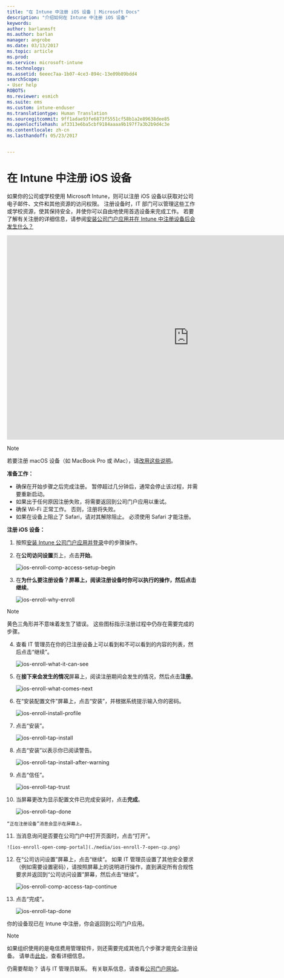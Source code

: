 ```yaml
---
title: "在 Intune 中注册 iOS 设备 | Microsoft Docs"
description: "介绍如何在 Intune 中注册 iOS 设备"
keywords: 
author: barlanmsft
ms.author: barlan
manager: angrobe
ms.date: 03/13/2017
ms.topic: article
ms.prod: 
ms.service: microsoft-intune
ms.technology: 
ms.assetid: 6eeec7aa-1b07-4ce3-894c-13e09b89bdd4
searchScope:
- User help
ROBOTS: 
ms.reviewer: esmich
ms.suite: ems
ms.custom: intune-enduser
ms.translationtype: Human Translation
ms.sourcegitcommit: 9ff1adae93fe6873f5551cf58b1a2e89638dee85
ms.openlocfilehash: af3313e6ba5cbf9184aaaa9b197f7a3b2b9d4c3e
ms.contentlocale: zh-cn
ms.lasthandoff: 05/23/2017


---
```



# <a name="enroll-your-ios-device-in-intune"></a>在 Intune 中注册 iOS 设备

如果你的公司或学校使用 Microsoft Intune，则可以注册 iOS 设备以获取对公司电子邮件、文件和其他资源的访问权限。 注册设备时，IT 部门可以管理这些工作或学校资源，使其保持安全，并使你可以自由地使用首选设备来完成工作。 若要了解有关注册的详细信息，请参阅[安装公司门户应用并在 Intune 中注册设备后会发生什么？](what-happens-if-you-install-the-company-portal-app-and-enroll-your-device-in-intune-ios.md)

<iframe src="https://channel9.msdn.com/Series/IntuneEnrollment/iOS-Enrollment/player" width="960" height="540" allowFullScreen frameBorder="0"></iframe>

> [!NOTE]
> 若要注册 macOS 设备（如 MacBook Pro 或 iMac），请[改用这些说明](enroll-your-device-in-intune-macos.md)。

**准备工作：**

- 确保在开始步骤之后完成注册。 暂停超过几分钟后，通常会停止该过程，并需要重新启动。
- 如果出于任何原因注册失败，将需要返回到公司门户应用以重试。
- 确保 Wi-Fi 正常工作。 否则，注册将失败。
- 如果在设备上阻止了 Safari，请对其解除阻止。 必须使用 Safari 才能注册。


**注册 iOS 设备：**

1.  按照[安装 Intune 公司门户应用并登录](install-and-sign-in-to-the-intune-company-portal-app-ios.md)中的步骤操作。

2. 在**公司访问设置**页上，点击**开始**。

    ![ios-enroll-comp-access-setup-begin](./media/ios-enroll-1a-comp-access-setup.png)

3. 在**为什么要注册设备？**屏幕上，阅读注册设备时你可以执行的操作，然后点击**继续**。

    ![ios-enroll-why-enroll](./media/ios-enroll-1b-why-enroll.png)

> [!NOTE]
> 黄色三角形并不意味着发生了错误。 这些图标指示注册过程中仍存在需要完成的步骤。

4. 查看 IT 管理员在你的已注册设备上可以看到和不可以看到的内容的列表，然后点击“继续”。

    ![ios-enroll-what-it-can-see](./media/ios-enroll-1c-we-care-privacy.png)

5.  在**接下来会发生的情况**屏幕上，阅读注册期间会发生的情况，然后点击**注册**。

     ![ios-enroll-what-comes-next](./media/ios-enroll-1d-what-comes-next.png)

6.  在“安装配置文件”屏幕上，点击“安装”，并根据系统提示输入你的密码。

    ![ios-enroll-install-profile](./media/ios-enroll-2-mgt-profile-install.png)

7.  点击“安装”。

    ![ios-enroll-tap-install](./media/ios-enroll-3-mgt-profile-install-2.png)    

8.  点击“安装”以表示你已阅读警告。

       ![ios-enroll-tap-install-after-warning](./media/ios-enroll-4-warning.png)

9.  点击“信任”。

       ![ios-enroll-tap-trust](./media/ios-enroll-5-trust.png)

10.  当屏幕更改为显示配置文件已完成安装时，点击**完成**。

     ![ios-enroll-tap-done](./media/ios-enroll-6-done.png)

    “正在注册设备”消息会显示在屏幕上。

11.  当消息询问是否要在公司门户中打开页面时，点击“打开”。

    ![ios-enroll-open-comp-portal](./media/ios-enroll-7-open-cp.png)

12. 在“公司访问设置”屏幕上，点击“继续”。 如果 IT 管理员设置了其他安全要求（例如需要设置密码），请按照屏幕上的说明进行操作，直到满足所有合规性要求并返回到“公司访问设置”屏幕，然后点击“继续”。

    ![ios-enroll-comp-access-tap-continue](./media/ios-enroll-8-comp-access-setup-compliance.png)

13. 点击“完成”。

    ![ios-enroll-tap-done](./media/ios-enroll-9-comp-access-setup-complete.png)

你的设备现已在 Intune 中注册，你会返回到公司门户应用。

> [!Note]
> 如果组织使用的是电信费用管理软件，则还需要完成其他几个步骤才能完全注册设备。 请单击[此处](enroll-your-device-with-telecom-expense-management-ios.md)，查看详细信息。

仍需要帮助？ 请与 IT 管理员联系。 有关联系信息，请查看[公司门户网站](http://portal.manage.microsoft.com)。


